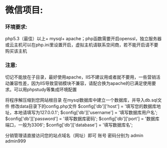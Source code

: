 #  微信项目:
###  环境要求:
php5.3（最佳）以上+ mysql+ apache；php函数需要开启openssl，独立服务器或云主机可以在php.ini里设置开启，虚拟主机请联系空间商，若不能开启请不要购买该主机
### 注意:
切记不能放在子目录，最好使用apache，IIS不建议用或者就不要用，一些营销活动兼容性差，因为IIS导致营销模块不兼容，请配合换为apache的已满足使用要求。可以用phpstudy等集成环境配置


将程序解压缩到您网站根目录
在mysql数据库中建立一个数据库，并导入db.sql文件
修改data目录下的config.php文件
$config['db']['host'] = '填写您的数据库地址，本地请填写为127.0.0.1';
$config['db']['username'] = '填写数据库用户名';
$config['db']['password'] = '填写数据库密码';
$config['db']['port'] = '数据库端口，一般为3306';
$config['db']['database'] = '填写数据库名';


分销管理请直接访问您的站点域名（网址）即可
账号 密码分别为  admin   admin999	

